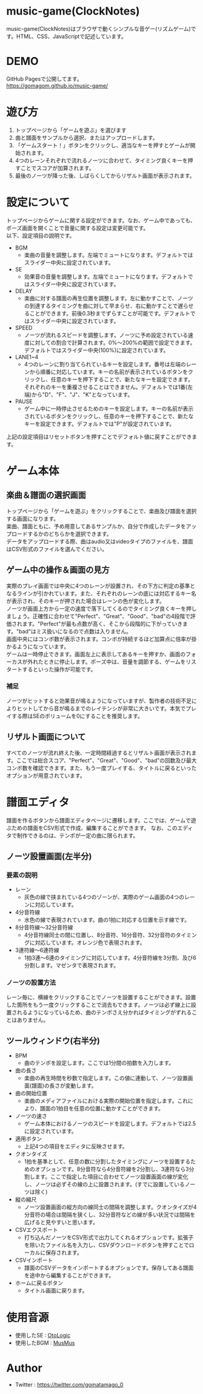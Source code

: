 # music-game(ClockNotes)

music-game(ClockNotes)はブラウザで動くシンプルな音ゲー(リズムゲーム)です。HTML、CSS、JavaScriptで記述しています。

# DEMO

GitHub Pagesで公開してます。  
<https://gomagom.github.io/music-game/>

# 遊び方

1. トップページから「ゲームを遊ぶ」を選びます
1. 曲と譜面をサンプルから選択、またはアップロードします。
1. 「ゲームスタート！」ボタンをクリックし、適当なキーを押すとゲームが開始されます。
1. 4つのレーンそれぞれで流れるノーツに合わせて、タイミング良くキーを押すことでスコアが加算されます。
1. 最後のノーツが降った後、しばらくしてからリザルト画面が表示されます。

# 設定について

トップページからゲームに関する設定ができます。なお、ゲーム中であっても、ポーズ画面を開くことで音量に関する設定は変更可能です。  
以下、設定項目の説明です。

- BGM
  - 楽曲の音量を調整します。左端でミュートになります。デフォルトではスライダー中央に設定されています。
- SE
  - 効果音の音量を調整します。左端でミュートになります。デフォルトではスライダー中央に設定されています。
- DELAY
  - 楽曲に対する譜面の再生位置を調整します。左に動かすことで、ノーツの到達するタイミングを曲に対して早まらせ、右に動かすことで遅らせることができます。前後0.3秒までずらすことが可能です。デフォルトではスライダー中央に設定されています。
- SPEED
  - ノーツが流れるスピードを調整します。ノーツに予め設定されている速度に対しての割合で計算されます。0%～200%の範囲で設定できます。デフォルトではスライダー中央(100%)に設定されています。
- LANE1~4
  - 4つのレーンに割り当てられているキーを設定します。番号は左端のレーンから順番に対応しています。キーの名前が表示されているボタンをクリックし、任意のキーを押下することで、新たなキーを設定できます。それぞれのキーを重複させることはできません。デフォルトでは1番(左端)から"D"、"F"、"J"、"K"となっています。
- PAUSE
  - ゲーム中に一時停止させるためのキーを設定します。キーの名前が表示されているボタンをクリックし、任意のキーを押下することで、新たなキーを設定できます。デフォルトでは"P"が設定されています。

上記の設定項目はリセットボタンを押すことでデフォルト値に戻すことができます。

# ゲーム本体
## 楽曲＆譜面の選択画面

トップページから「ゲームを遊ぶ」をクリックすることで、楽曲及び譜面を選択する画面になります。  
楽曲、譜面ともに、予め用意してあるサンプルか、自分で作成したデータをアップロードするかのどちらかを選択できます。  
データをアップロードする際、曲はaudio又はvideoタイプのファイルを、譜面はCSV形式のファイルを選んでください。

## ゲーム中の操作＆画面の見方

実際のプレイ画面では中央に4つのレーンが設置され、その下方に判定の基準となるラインが引かれています。また、それぞれのレーンの底には対応するキー名が表示され、そのキーが押された場合はレーンの色が変化します。  
ノーツが画面上方から一定の速度で落下してくるのでタイミング良くキーを押しましょう。正確性に合わせて"Perfect"、"Great"、"Good"、"bad"の4段階で評価されます。"Perfect"が最も点数が高く、そこから段階的に下がっていきます。"bad"はミス扱いになるので点数は入りません。  
画面中央にはコンボ数が表示されます。コンボが持続するほど加算点に倍率が掛かるようになっています。  
ゲームは一時停止できます。画面左上に表示してあるキーを押すか、画面のフォーカスが外れたときに停止します。ポーズ中は、音量を調節する、ゲームをリスタートするといった操作が可能です。

### 補足

ノーツがヒットすると効果音が鳴るようになっていますが、製作者の技術不足によりヒットしてから音が鳴るまでのレイテンシが非常に大きいです。本気でプレイする際はSEのボリュームを0にすることを推奨します。

## リザルト画面について

すべてのノーツが流れ終えた後、一定時間経過するとリザルト画面が表示されます。ここでは総合スコア、"Perfect"、"Great"、"Good"、"bad"の回数及び最大コンボ数を確認できます。また、もう一度プレイする、タイトルに戻るといったオプションが用意されています。

# 譜面エディタ

譜面を作るボタンから譜面エディタページに遷移します。ここでは、ゲームで遊ぶための譜面をCSV形式で作成、編集することができます。 
なお、このエディタで制作できるのは、テンポが一定の曲に限られます。

## ノーツ設置画面(左半分)

### 要素の説明

- レーン
  - 灰色の線で挟まれている4つのゾーンが、実際のゲーム画面の4つのレーンに対応しています。
- 4分音符線
  - 水色の線で表現されています。曲の1拍に対応する位置を示す線です。
- 8分音符線～32分音符線
  - 4分音符線同士の間に位置し、8分音符、16分音符、32分音符のタイミングに対応しています。オレンジ色で表現されます。
- 3連符線～6連符線
  - 1拍3連～6連のタイミングに対応しています。4分音符線を3分割、及び6分割します。マゼンタで表現されます。

### ノーツの設置方法

レーン毎に、横線をクリックすることでノーツを設置することができます。設置した箇所をもう一度クリックすることで消去もできます。ノーツは必ず線上に設置されるようになっているため、曲のテンポさえ分かればタイミングがずれることはありません。

## ツールウィンドウ(右半分)

- BPM
  - 曲のテンポを設定します。ここでは1分間の拍数を入力します。
- 曲の長さ
  - 楽曲の再生時間を秒数で指定します。この値に連動して、ノーツ設置画面(譜面)の長さが変動します。
- 曲の開始位置
  - 楽曲のメディアファイルにおける実際の開始位置を指定します。これにより、譜面の1拍目を任意の位置に動かすことができます。
- ノーツの速さ
  - ゲーム本体におけるノーツのスピードを設定します。デフォルトでは2.5に設定されています。
- 適用ボタン
  - 上記4つの項目をエディタに反映させます。
- クオンタイズ
  - 1拍を基準として、任意の数に分割したタイミングにノーツを設置するためのオプションです。8分音符なら4分音符線を2分割し、3連符なら3分割します。ここで指定した項目に合わせてノーツ設置画面の線が変化し、ノーツは必ずその線の上に設置されます。(すでに設置しているノーツは除く)
- 縦の縮尺
  - ノーツ設置画面の縦方向の線同士の間隔を調整します。クオンタイズが4分音符の場合は間隔を狭くし、32分音符などの線が多い状況では間隔を広げると見やすいと思います。
- CSVエクスポート
  - 打ち込んだノーツをCSV形式で出力してくれるオプションです。拡張子を除いたファイル名を入力し、CSVダウンロードボタンを押すことでローカルに保存されます。
- CSVインポート
  - 譜面のCSVデータをインポートするオプションです。保存してある譜面を途中から編集することができます。
- ホームに戻るボタン
  - タイトル画面に戻ります。

# 使用音源
- 使用したSE : [OtoLogic](https://otologic.jp)
- 使用したBGM : [MusMus](https://musmus.main.jp/)

# Author

- Twitter : <https://twitter.com/gomatamago_0>
